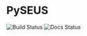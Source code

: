 # PySEUS

![Build Status](https://travis-ci.org/calmer/PySEUS.svg?branch=master)
![Docs Status](https://readthedocs.org/projects/pyseus/badge/?version=latest)
